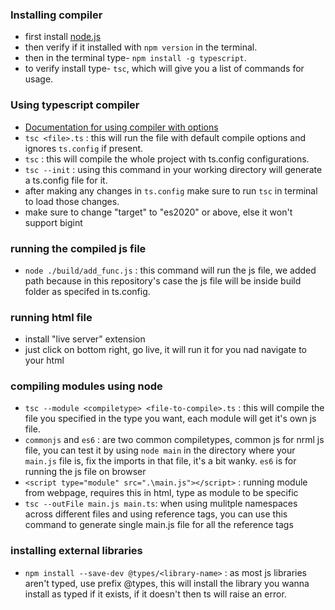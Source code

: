 
### Installing compiler
- first install [node.js](https://nodejs.org/en/download) 
- then verify if it installed with `npm version` in the terminal.
- then in the terminal type- `npm install -g typescript`.
- to verify install type- `tsc`, which will give you a list of commands for usage.

### Using typescript compiler
- [Documentation for using compiler with options](https://www.typescriptlang.org/docs/handbook/compiler-options.html)
- `tsc <file>.ts` : this will run the file with default compile options and ignores `ts.config` if present.
- `tsc` : this will compile the whole project with ts.config configurations.
- `tsc --init` : using this command in your working directory will generate a ts.config file for it.
- after making any changes in `ts.config` make sure to run `tsc` in terminal to load those changes.
- make sure to change "target" to "es2020" or above, else it won't support bigint

### running the compiled js file
- `node ./build/add_func.js` : this command will run the js file, we added path because in this repository's case the js file will be inside build folder as specifed in ts.config.

### running html file
- install "live server" extension
- just click on bottom right, go live, it will run it for you nad navigate to your html

### compiling modules using node
- `tsc --module <compiletype> <file-to-compile>.ts` : this will compile the file you specified in the type you want, each module will get it's own js file.
- `commonjs` and `es6` : are two common compiletypes, common js for nrml js file, you can test it by using `node main` in the directory where your `main.js` file is, fix the imports in that file, it's a bit wanky. `es6` is for running the js file on browser
- `<script type="module" src=".\main.js"></script>` : running module from webpage, requires this in html, type as module to be specific
- `tsc --outFile main.js main.ts`: when using mulitple namespaces across different files and using reference tags, you can use this command to generate single main.js file for all the reference tags

### installing external libraries
- `npm install --save-dev @types/<library-name>` : as most js libraries aren't typed, use prefix @types, this will install the library you wanna install as typed if it exists, if it doesn't then ts will raise an error.